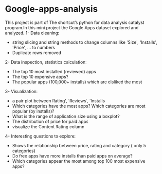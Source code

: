 # Google-apps-analysis

This project is part of The shortcut’s python for data analysis catalyst program.In this mini project the Google Apps dataset explored and analyzed. 
1- Data cleaning:

- string slicing and string methods to change columns like 'Size', 'Installs', 'Price', ... to numbers
- Duplicate rows removed

2- Data inspection, statistics calculation:

- The top 10 most installed (reviewed) apps
- The top 10 expensive apps?
- The popular apps (100,000+ installs) which are disliked the most

3- Visualization:

- a pair plot between Rating', 'Reviews', 'Installs
- Which categories have the most apps? Which categories are most popular (by installs)?
- What is the range of application size using a boxplot?
- The distribution of price for paid apps 
- visualize the Content Rating column

4- Interesting questions to explore:

- Shows the relationship between price, rating and category ( only 5 categories)
- Do free apps have more installs than paid apps on average?
- Which categories appear the most among top 100 most expensive apps?

